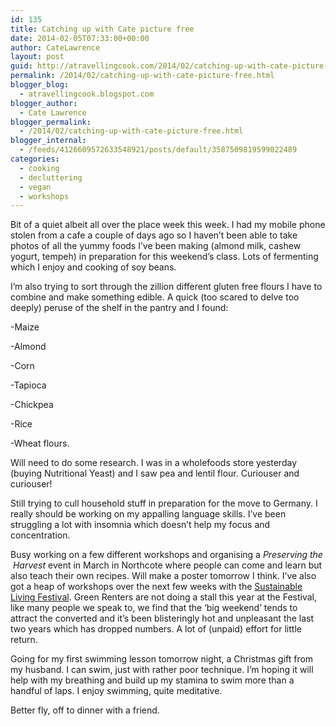 ```yaml
---
id: 135
title: Catching up with Cate picture free
date: 2014-02-05T07:33:00+00:00
author: CateLawrence
layout: post
guid: http://atravellingcook.com/2014/02/catching-up-with-cate-picture-free.html
permalink: /2014/02/catching-up-with-cate-picture-free.html
blogger_blog:
  - atravellingcook.blogspot.com
blogger_author:
  - Cate Lawrence
blogger_permalink:
  - /2014/02/catching-up-with-cate-picture-free.html
blogger_internal:
  - /feeds/4126609572633548921/posts/default/3587509819599022489
categories:
  - cooking
  - decluttering
  - vegan
  - workshops
---
```

Bit of a quiet albeit all over the place week this week. I had my mobile phone stolen from a cafe a couple of days ago so I haven&#8217;t been able to take photos of all the yummy foods I&#8217;ve been making (almond milk, cashew yogurt, tempeh) in preparation for this weekend&#8217;s class. Lots of fermenting which I enjoy and cooking of soy beans.



I&#8217;m also trying to sort through the zillion different gluten free flours I have to combine and make something edible. A quick (too scared to delve too deeply) peruse of the shelf in the pantry and I found:
  
-Maize
  
-Almond
  
-Corn
  
-Tapioca
  
-Chickpea
  
-Rice
  
-Wheat flours.

Will need to do some research. I was in a wholefoods store yesterday (buying Nutritional Yeast) and I saw pea and lentil flour. Curiouser and curiouser!

Still trying to cull household stuff in preparation for the move to Germany. I really should be working on my appalling language skills. I&#8217;ve been struggling a lot with insomnia which doesn&#8217;t help my focus and concentration.

Busy working on a few different workshops and organising a _Preserving the  Harvest_ event in March in Northcote where people can come and learn but also teach their own recipes. Will make a poster tomorrow I think. I&#8217;ve also got a heap of workshops over the next few weeks with the [Sustainable Living Festival](http://www.slf.org.au/festival14/). Green Renters are not doing a stall this year at the Festival, like many people we speak to, we find that the &#8216;big weekend&#8217; tends to attract the converted and it&#8217;s been blisteringly hot and unpleasant the last two years which has dropped numbers. A lot of (unpaid) effort for little return.

Going for my first swimming lesson tomorrow night, a Christmas gift from my husband. I can swim, just with rather poor technique. I&#8217;m hoping it will help with my breathing and build up my stamina to swim more than a handful of laps. I enjoy swimming, quite meditative.

Better fly, off to dinner with a friend.

&nbsp;